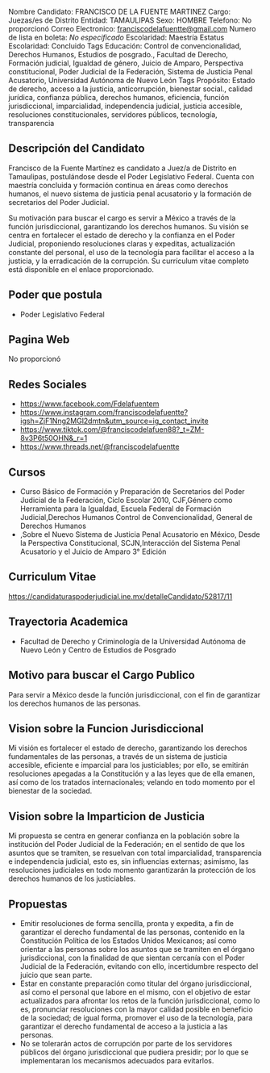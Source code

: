 Nombre Candidato: FRANCISCO DE LA FUENTE MARTINEZ
Cargo: Juezas/es de Distrito
Entidad: TAMAULIPAS
Sexo: HOMBRE
Telefono: No proporcionó
Correo Electronico: franciscodelafuentte@gmail.com
Numero de lista en boleta: *No especificado*
Escolaridad: Maestría
Estatus Escolaridad: Concluido
Tags Educación: Control de convencionalidad, Derechos Humanos, Estudios de posgrado., Facultad de Derecho, Formación judicial, Igualdad de género, Juicio de Amparo, Perspectiva constitucional, Poder Judicial de la Federación, Sistema de Justicia Penal Acusatorio, Universidad Autónoma de Nuevo León
Tags Propósito: Estado de derecho, acceso a la justicia, anticorrupción, bienestar social., calidad jurídica, confianza pública, derechos humanos, eficiencia, función jurisdiccional, imparcialidad, independencia judicial, justicia accesible, resoluciones constitucionales, servidores públicos, tecnología, transparencia


## Descripción del Candidato 

Francisco de la Fuente Martínez es candidato a Juez/a de Distrito en Tamaulipas, postulándose desde el Poder Legislativo Federal. Cuenta con maestría concluida y formación continua en áreas como derechos humanos, el nuevo sistema de justicia penal acusatorio y la formación de secretarios del Poder Judicial. 

Su motivación para buscar el cargo es servir a México a través de la función jurisdiccional, garantizando los derechos humanos. Su visión se centra en fortalecer el estado de derecho y la confianza en el Poder Judicial, proponiendo resoluciones claras y expeditas, actualización constante del personal, el uso de la tecnología para facilitar el acceso a la justicia, y la erradicación de la corrupción. Su currículum vitae completo está disponible en el enlace proporcionado.


## Poder que postula

- Poder Legislativo Federal


## Pagina Web

No proporcionó


## Redes Sociales

- https://www.facebook.com/Fdelafuentem
- https://www.instagram.com/franciscodelafuentte?igsh=ZjF1Nng2MGl2dmtn&utm_source=ig_contact_invite
- https://www.tiktok.com/@franciscodelafuen88?_t=ZM-8v3P6t50OHN&_r=1
- https://www.threads.net/@franciscodelafuentte


## Cursos

- Curso Básico de Formación y Preparación de Secretarios del Poder Judicial de la Federación, Ciclo Escolar 2010, CJF,Género como Herramienta para la Igualdad, Escuela Federal de Formación Judicial,Derechos Humanos Control de Convencionalidad, General de Derechos Humanos
- ,Sobre el Nuevo Sistema de Justicia Penal Acusatorio en México, Desde la Perspectiva Constitucional, SCJN,Interacción del Sistema Penal Acusatorio y el Juicio de Amparo 3° Edición


## Curriculum Vitae

https://candidaturaspoderjudicial.ine.mx/detalleCandidato/52817/11


## Trayectoria Academica

- Facultad de Derecho y Criminología de la Universidad Autónoma de Nuevo León y Centro de Estudios de Posgrado


## Motivo para buscar el Cargo Publico

Para servir a México desde la función jurisdiccional, con el fin de garantizar los derechos humanos de las personas.


## Vision sobre la Funcion Jurisdiccional

Mi visión es fortalecer el estado de derecho, garantizando los derechos fundamentales de las personas, a través de un sistema de justicia accesible, eficiente e imparcial para los justiciables; por ello, se emitirán resoluciones apegadas a la Constitución y a las leyes que de ella emanen, así como de los tratados internacionales; velando en todo momento por el bienestar de la sociedad.


## Vision sobre la Imparticion de Justicia

Mi propuesta se centra en generar confianza en la población sobre la institución del Poder Judicial de la Federación; en el sentido de que los asuntos que se tramiten, se resuelvan con total imparcialidad, transparencia e independencia judicial, esto es, sin influencias externas; asimismo, las resoluciones judiciales en todo momento garantizarán la protección de los derechos humanos de los justiciables.


## Propuestas

- Emitir resoluciones de forma sencilla, pronta y expedita, a fin de garantizar el derecho fundamental de las personas, contenido en la Constitución Política de los Estados Unidos Mexicanos; así como orientar a las personas sobre los asuntos que se tramiten en el órgano jurisdiccional, con la finalidad de que sientan cercanía con el Poder Judicial de la Federación, evitando con ello, incertidumbre respecto del juicio que sean parte.
- Estar en constante preparación como titular del órgano jurisdiccional, así como el personal que labore en el mismo, con el objetivo de estar actualizados para afrontar los retos de la función jurisdiccional, como lo es, pronunciar resoluciones con la mayor calidad posible en beneficio de la sociedad; de igual forma, promover el uso de la tecnología, para garantizar el derecho fundamental de acceso a la justicia a las personas.
- No se tolerarán actos de corrupción por parte de los servidores públicos del órgano jurisdiccional que pudiera presidir; por lo que se implementaran los mecanismos adecuados para evitarlos.

